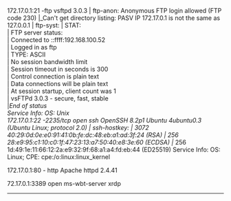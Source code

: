 

 172.17.0.1:21 -ftp     vsftpd 3.0.3
| ftp-anon: Anonymous FTP login allowed (FTP code 230)
|_Can't get directory listing: PASV IP 172.17.0.1 is not the same as 127.0.0.1
| ftp-syst: 
|   STAT:                                                                                                                                      
| FTP server status:                                                                                                                           
|      Connected to ::ffff:192.168.100.52                                                                                                      
|      Logged in as ftp                                                                                                                        
|      TYPE: ASCII                                                                                                                             
|      No session bandwidth limit                                                                                                              
|      Session timeout in seconds is 300                                                                                                       
|      Control connection is plain text                                                                                                        
|      Data connections will be plain text                                                                                                     
|      At session startup, client count was 1                                                                                                  
|      vsFTPd 3.0.3 - secure, fast, stable                                                                                                     
|_End of status                                                                                                                                
Service Info: OS: Unix    
172.17.0.1:22 -2235/tcp open  ssh     OpenSSH 8.2p1 Ubuntu 4ubuntu0.3 (Ubuntu Linux; protocol 2.0)
| ssh-hostkey: 
|   3072 40:29:0d:0e:e0:91:41:0b:fe:dc:48:eb:a1:ad:3f:24 (RSA)
|   256 28:e9:95:c1:10:c0:1f:47:23:13:a7:50:40:e8:3e:60 (ECDSA)
|_  256 1d:49:1e:11:66:12:2a:e9:32:9f:68:a1:a4:fd:eb:44 (ED25519)
Service Info: OS: Linux; CPE: cpe:/o:linux:linux_kernel

 172.17.0.1:80 - http    Apache httpd 2.4.41

72.17.0.1:3389   open  ms-wbt-server xrdp



---------------------------------------------------


